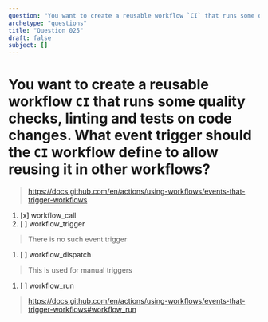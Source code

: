 ```yaml
---
question: "You want to create a reusable workflow `CI` that runs some quality checks, linting and tests on code changes. What event trigger should the `CI` workflow define to allow reusing it in other workflows?"
archetype: "questions"
title: "Question 025"
draft: false
subject: []
---
```


# You want to create a reusable workflow `CI` that runs some quality checks, linting and tests on code changes. What event trigger should the `CI` workflow define to allow reusing it in other workflows?
> https://docs.github.com/en/actions/using-workflows/events-that-trigger-workflows
1. [x] workflow_call
1. [ ] workflow_trigger
> There is no such event trigger
1. [ ] workflow_dispatch
> This is used for manual triggers
1. [ ] workflow_run
> https://docs.github.com/en/actions/using-workflows/events-that-trigger-workflows#workflow_run
